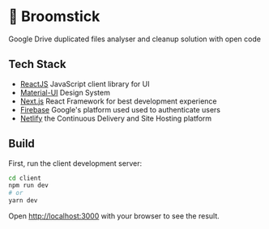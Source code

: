 # 🧹 Broomstick

Google Drive duplicated files analyser and cleanup solution with open code

## Tech Stack

- [ReactJS](https://reactjs.org/) JavaScript client library for UI
- [Material-UI](https://material-ui.com/) Design System
- [Next.js](https://nextjs.org/) React Framework for best development experience
- [Firebase](https://firebase.google.com/) Google's platform used used to authenticate users
- [Netlify](https://www.netlify.com/) the Continuous Delivery and Site Hosting platform

## Build

First, run the client development server:

```bash
cd client
npm run dev
# or
yarn dev
```

Open [http://localhost:3000](http://localhost:3000) with your browser to see the result.
